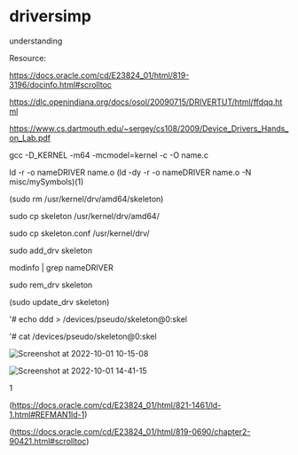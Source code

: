 # driversimp
understanding

Resource:

https://docs.oracle.com/cd/E23824_01/html/819-3196/docinfo.html#scrolltoc

https://dlc.openindiana.org/docs/osol/20090715/DRIVERTUT/html/ffdqq.html

https://www.cs.dartmouth.edu/~sergey/cs108/2009/Device_Drivers_Hands_on_Lab.pdf



gcc -D_KERNEL -m64 -mcmodel=kernel -c -O name.c

ld -r -o nameDRIVER name.o (ld -dy -r -o nameDRIVER name.o -N misc/mySymbols)(1)



(sudo rm /usr/kernel/drv/amd64/skeleton)


sudo cp skeleton /usr/kernel/drv/amd64/

sudo cp skeleton.conf /usr/kernel/drv/


sudo add_drv skeleton

modinfo | grep nameDRIVER


sudo rem_drv skeleton

(sudo update_drv skeleton)


'# echo ddd > /devices/pseudo/skeleton@0:skel

'# cat /devices/pseudo/skeleton@0:skel



![Screenshot at 2022-10-01 10-15-08](https://user-images.githubusercontent.com/61930048/193404563-acf15e8a-6e54-4f8e-8bf6-666c895969b3.png)


![Screenshot at 2022-10-01 14-41-15](https://user-images.githubusercontent.com/61930048/193414817-776f74c4-f766-4013-b204-34b5cf124ceb.png)



1

(https://docs.oracle.com/cd/E23824_01/html/821-1461/ld-1.html#REFMAN1ld-1)

(https://docs.oracle.com/cd/E23824_01/html/819-0690/chapter2-90421.html#scrolltoc)
